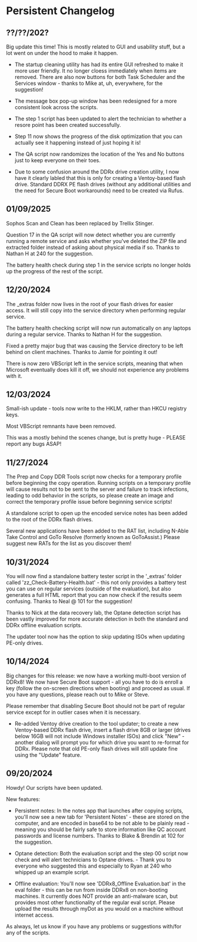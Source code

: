 # Persistent Changelog
## ??/??/202?
Big update this time! This is mostly related to GUI and usability stuff, but a lot went on under the hood to make it happen.

* The startup cleaning utility has had its entire GUI refreshed to make it more user friendly. It no longer cloess immediately when items are removed. There are also now buttons for both Task Scheduler and the Services window - thanks to Mike at, uh, everywhere, for the suggestion!

* The message box pop-up window has been redesigned for a more consistent look across the scripts.

* The step 1 script has been updated to alert the technician to whether a resore point has been created successfully.

* Step 11 now shows the progress of the disk optimization that you can actually see it happening instead of just hoping it is!

* The QA script now randomizes the location of the Yes and No buttons just to keep everyone on their toes.

 * Due to some confusion around the DDRx drive creation utility, I now have it clearly labled that this is only for creating a Ventoy-based flash drive. Standard DDRX PE flash drives (without any additional utilities and the need for Secure Boot workarounds) need to be created via Rufus.


## 01/09/2025
Sophos Scan and Clean has been replaced by Trellix Stinger. 

Question 17 in the QA script will now detect whether you are currently running a remote service and asks whether you've deleted the ZIP file and extracted folder instead of asking about physical media if so. Thanks to Nathan H at 240 for the suggestion.

The battery health check during step 1 in the service scripts no longer holds up the progress of the rest of the script. 

## 12/20/2024
The _extras folder now lives in the root of your flash drives for easier access. It will still copy into the service directory when performing regular service.

The battery health checking script will now run automatically on any laptops during a regular service. Thanks to Nathan H for the suggestion. 

Fixed a pretty major bug that was causing the Service directory to be left behind on client machines. Thanks to Jamie for pointing it out!

There is now zero VBScript left in the service scripts, meaning that when Microsoft eventually does kill it off, we should not experience any problems with it. 

## 12/03/2024
Small-ish update - tools now write to the HKLM, rather than HKCU registry keys.

Most VBScript remnants have been removed.

This was a mostly behind the scenes change, but is pretty huge - PLEASE report any bugs ASAP!

## 11/27/2024
The Prep and Copy DDR Tools script now checks for a temporary profile before beginning the copy operation. Running scripts on a temporary profile will cause results not to be sent to the server and failure to track infections, leading to odd behavior in the scripts, so please create an image and correct the temporary profile issue before beginning service scripts!

A standalone script to open up the encoded service notes has been added to the root of the DDRx flash drives.

Several new applications have been added to the RAT list, including N-Able Take Control and GoTo Resolve (formerly known as GoToAssist.) Please suggest new RATs for the list as you discover them!

## 10/31/2024
You will now find a standalone battery tester script in the '_extras' folder called 'zz_Check-Battery-Health.bat' - this not only provides a battery test you can use on regular services (outside of the evaluation), but also generates a full HTML report that you can now check if the results seem confusing. Thanks to Neal @ 101 for the suggestion!

Thanks to Nick at the data recovery lab, the Optane detection script has been vastly improved for more accurate detection in both the standard and DDRx offline evaluation scripts.

The updater tool now has the option to skip updating ISOs when updating PE-only drives.

## 10/14/2024
Big changes for this release: we now have a working multi-boot version of DDRx8! We now have Secure Boot support - all you have to do is enroll a key (follow the on-screen directions when booting) and proceed as usual. If you have any questions, please reach out to Mike or Steve.

Please remember that disabling Secure Boot should not be part of regular service except for in outlier cases when it is necessary. 
 * Re-added Ventoy drive creation to the tool updater; to create a new Ventoy-based DDRx flash drive, insert a flash drive 8GB or larger (drives below 16GB will not include Windows installer ISOs) and click "New" - another dialog will prompt you for which drive you want to re-format for DDRx. Please note that old PE-only flash drives will still update fine using the "Update" feature.


## 09/20/2024
Howdy! Our scripts have been updated.

New features:
  * Persistent notes: In the notes app that launches after copying scripts, you'll now see a new tab for 'Persistent Notes' - these are stored on the computer, and are encoded in base64 to be not able to be plainly read - meaning you should be fairly safe to store information like QC account passwords and license numbers. Thanks to Blake & Brendin at 102 for the suggestion.

  * Optane detection: Both the evaluation script and the step 00 script now check and will alert technicians to Optane drives. - Thank you to everyone who suggested this and especially to Ryan at 240 who whipped up an example script.

  * Offline evaluation: You'll now see 'DDRx8_Offline Evaluation.bat' in the eval folder - this can be run from inside DDRx8 on non-booting machines. It currently does NOT provide an anti-malware scan, but provides most other functionality of the regular eval script. Please upload the results through myDot as you would on a machine without internet access.
  
As always, let us know if you have any problems or suggestions with/for any of the scripts.
